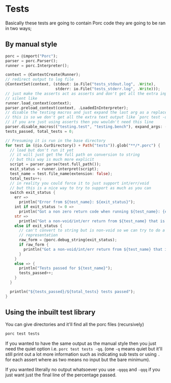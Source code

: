 # Tests

Basically these tests are going to contain Porc code they are going to be ran in two ways;

## By manual style

```rust
porc = @import("Porc");
parser = porc.Parser();
runner = porc.Interpreter();

context = @ContextCreate(Runner);
// redirect output to log file
@ContextSet(context, (stdout: io.File("tests_stdout.log", .Write),
                      stderr: io.File("tests_stderr.log", .Write)));
// just make the asserts act as asserts and don't get all the extra input
// silent like
runner.load_context(context);
parser.preload_context(context, .LoadedInInterpreter);
// disable the testing macros and just expand the last arg as a replacement
// this is so we don't get all the extra text output like `porc test -qq`
// if you are just using asserts then you wouldn't need this line
parser.disable_macros(("testing.test", "testing.bench"), expand_args: -1); // expand just the last arg
tests_passed, total_tests = 0;

// Presuming it is run in the base directory
for test in (@io.CurDirectory() + Path("tests")).glob("**/*.porc") {
  // load but don't run it yet
  // it will just get the full path on conversion to string
  // but this way is much more explicit
  script = parser.parse(test.full_path());
  exit_status = runner.interpret(script);
  test_name = test.file_name(extension: false);
  total_tests++;
  // in reality you could force it to just support int/err/void
  // but this is a nice way to try to support as much as you can
  switch exit_status {
    err =>
      println("Error from ${test_name}: ${exit_status}");
    int if exit_status != 0 =>
      println("Got a non zero return code when running ${test_name}: {exit_status}");
    str =>
      println("Got a non-void/int/err return from ${test_name} that is string representable: ${exit_status}");
    else if exit_status {
      // can't convert to string but is non-void so we can try to do a debug
      // representation
      raw_form = @porc.debug_string(exit_status);
      if raw_form {
        println("Got a non-void/int/err return from ${test_name} that is not string representable; the 'raw' form is: ${raw_form}");
      }
    }
    else => {
      println("Tests passed for ${test_name}");
      tests_passed++;
    }
  }

  println("${tests_passed}/${total_tests} tests passed");
}
```

## Using the inbuilt test library

You can give directories and it'll find all the porc files (recursively)

```bash
porc test tests
```

If you wanted to have the same output as the manual style then you just need the quiet option i.e. `porc test tests -qq`. (one `-q` means quiet but it'll still print out a lot more information such as indicating sub tests or using `.` for each assert where as two means no input but the bare minimum).

If you wanted literally no output whatsoever you use `-qqqq` and `-qqq` if you just want just the final line of the percentage passed.
